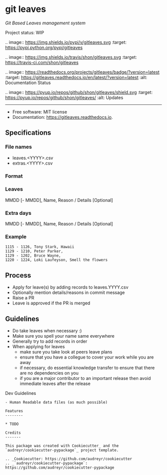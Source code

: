 # git leaves

*Git Based Leaves management system*

Project status: WIP


.. image:: https://img.shields.io/pypi/v/gitleaves.svg
        :target: https://pypi.python.org/pypi/gitleaves

.. image:: https://img.shields.io/travis/shon/gitleaves.svg
        :target: https://travis-ci.com/shon/gitleaves

.. image:: https://readthedocs.org/projects/gitleaves/badge/?version=latest
        :target: https://gitleaves.readthedocs.io/en/latest/?version=latest
        :alt: Documentation Status


.. image:: https://pyup.io/repos/github/shon/gitleaves/shield.svg
     :target: https://pyup.io/repos/github/shon/gitleaves/
     :alt: Updates

---

* Free software: MIT license
* Documentation: https://gitleaves.readthedocs.io.

## Specifications

### File names

- leaves.\<YYYY\>.csv
- extras.\<YYYY\>.csv

### Format

### Leaves
MMDD [- MMDD], Name, Reason / Details [Optional]

### Extra days
MMDD [- MMDD], Name, Reason / Details [Optional]

### Example


```
1115 - 1126, Tony Stark, Hawaii
1129 - 1210, Peter Parker,
1129 - 1202, Bruce Wayne,
1220 - 1224, Loki Laufeyson, Smell the flowers
```


## Process

- Apply for leave(s) by adding records to leaves.YYYY.csv
- Optionally mention details/reasons in commit message
- Raise a PR
- Leave is approved if the PR is merged

## Guidelines

- Do take leaves when necessary :)
- Make sure you spell your name same everywhere
- Generally try to add records in order
- When applying for leaves
    - make sure you take look at peers leave plans 
    - ensure that you have a collegue to cover your work while you are away
    - if necessary, do essential knowledge transfer to ensure that there are no dependencies on you
    - if you are a major contributor to an important release then avoid immediate leaves after the release

Dev Guidelines
~~~~~~~~~~~~~~
- Human Readable data files (as much possible)

Features
--------

* TODO

Credits
-------

This package was created with Cookiecutter_ and the `audreyr/cookiecutter-pypackage`_ project template.

.. _Cookiecutter: https://github.com/audreyr/cookiecutter
.. _`audreyr/cookiecutter-pypackage`: https://github.com/audreyr/cookiecutter-pypackage

